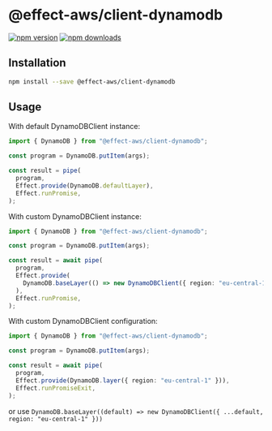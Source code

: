 # @effect-aws/client-dynamodb

[![npm version](https://img.shields.io/npm/v/%40effect-aws%2Fclient-dynamodb?color=brightgreen&label=npm%20package)](https://www.npmjs.com/package/@effect-aws/client-dynamodb)
[![npm downloads](https://img.shields.io/npm/dm/%40effect-aws%2Fclient-dynamodb)](https://www.npmjs.com/package/@effect-aws/client-dynamodb)

## Installation

```bash
npm install --save @effect-aws/client-dynamodb
```

## Usage

With default DynamoDBClient instance:

```typescript
import { DynamoDB } from "@effect-aws/client-dynamodb";

const program = DynamoDB.putItem(args);

const result = pipe(
  program,
  Effect.provide(DynamoDB.defaultLayer),
  Effect.runPromise,
);
```

With custom DynamoDBClient instance:

```typescript
import { DynamoDB } from "@effect-aws/client-dynamodb";

const program = DynamoDB.putItem(args);

const result = await pipe(
  program,
  Effect.provide(
    DynamoDB.baseLayer(() => new DynamoDBClient({ region: "eu-central-1" })),
  ),
  Effect.runPromise,
);
```

With custom DynamoDBClient configuration:

```typescript
import { DynamoDB } from "@effect-aws/client-dynamodb";

const program = DynamoDB.putItem(args);

const result = await pipe(
  program,
  Effect.provide(DynamoDB.layer({ region: "eu-central-1" })),
  Effect.runPromiseExit,
);
```

or use `DynamoDB.baseLayer((default) => new DynamoDBClient({ ...default, region: "eu-central-1" }))`
